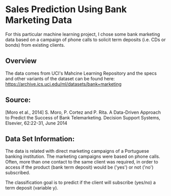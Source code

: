 # Sales Prediction Using Bank Marketing Data

For this particular machine learning project, I chose some bank marketing data based on a campaign of phone calls to solicit term deposits (i.e. CDs or bonds) from existing clients. 

## Overview 
The data comes from UCI's Mahcine Learning Repository and the specs and other variants of the dataset can be found here:  
https://archive.ics.uci.edu/ml/datasets/bank+marketing 

## Source:

[Moro et al., 2014] S. Moro, P. Cortez and P. Rita. A Data-Driven Approach to Predict the Success of Bank Telemarketing. Decision Support Systems, Elsevier, 62:22-31, June 2014

## Data Set Information:

The data is related with direct marketing campaigns of a Portuguese banking institution. The marketing campaigns were based on phone calls. Often, more than one contact to the same client was required, in order to access if the product (bank term deposit) would be ('yes') or not ('no') subscribed. 

The classification goal is to predict if the client will subscribe (yes/no) a term deposit (variable y).


